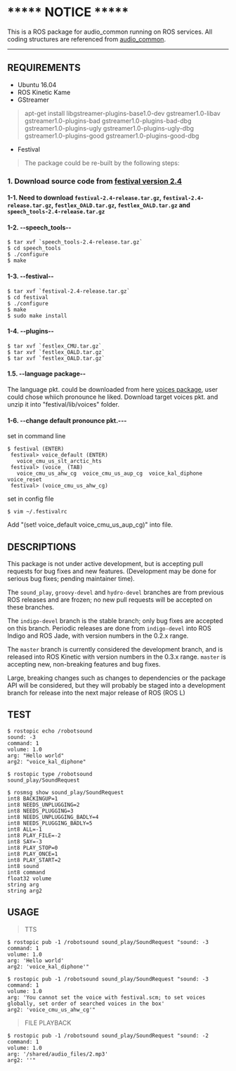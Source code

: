 
# ***** NOTICE *****
This is a ROS package for audio_common running on ROS services. All coding structures are referenced from [audio_common](http://wiki.ros.org/audio_common).

------

## REQUIREMENTS
- Ubuntu 16.04
- ROS Kinetic Kame
- GStreamer
> apt-get install libgstreamer-plugins-base1.0-dev gstreamer1.0-libav gstreamer1.0-plugins-bad gstreamer1.0-plugins-bad-dbg gstreamer1.0-plugins-ugly gstreamer1.0-plugins-ugly-dbg gstreamer1.0-plugins-good gstreamer1.0-plugins-good-dbg

- Festival
> The package could be re-built by the following steps:

### 1. Download source code from [festival version 2.4](http://festvox.org/packed/festival/2.4/)
#### 1-1. Need to download `festival-2.4-release.tar.gz`, `festival-2.4-release.tar.gz`, `festlex_OALD.tar.gz`, `festlex_OALD.tar.gz` and `speech_tools-2.4-release.tar.gz`

#### 1-2. --speech_tools--
```
$ tar xvf `speech_tools-2.4-release.tar.gz`
$ cd speech_tools
$ ./configure 
$ make
```

#### 1-3. --festival--
```
$ tar xvf `festival-2.4-release.tar.gz`
$ cd festival
$ ./configure 
$ make
$ sudo make install
```

#### 1-4. --plugins--
```
$ tar xvf `festlex_CMU.tar.gz`
$ tar xvf `festlex_OALD.tar.gz`
$ tar xvf `festlex_OALD.tar.gz`
```

#### 1.5. --language package--
The language pkt. could be downloaded from here [voices package](http://festvox.org/packed/festival/2.4/voices/), user could chose whiich pronounce he liked.
Download target voices pkt. and unzip it into "festival/lib/voices" folder.

#### 1-6. --change default pronounce pkt.---
set in command line
```
$ festival (ENTER)
 festival> voice_default (ENTER)
   voice_cmu_us_slt_arctic_hts 
 festival> (voice_ (TAB)
   voice_cmu_us_ahw_cg  voice_cmu_us_aup_cg  voice_kal_diphone    voice_reset
 festival> (voice_cmu_us_ahw_cg) 
```

set in config file
```
$ vim ~/.festivalrc
```
Add "(set! voice_default voice_cmu_us_aup_cg)" into file.

## DESCRIPTIONS
This package is not under active development, but is accepting pull requests for bug fixes and new features. (Development may be done for serious bug fixes; pending maintainer time).

The `sound_play`, `groovy-devel` and `hydro-devel` branches are from previous ROS releases and are frozen; no new pull requests will be accepted on these branches.

The `indigo-devel` branch is the stable branch; only bug fixes are accepted on this branch. Periodic releases are done from `indigo-devel` into ROS Indigo and ROS Jade, with version numbers in the 0.2.x range.

The `master` branch is currently considered the development branch, and is released into ROS Kinetic with version numbers in the 0.3.x range. `master` is accepting new, non-breaking features and bug fixes.

Large, breaking changes such as changes to dependencies or the package API will be considered, but they will probably be staged into a development branch for release into the next major release of ROS (ROS L)

## TEST

```
$ rostopic echo /robotsound
sound: -3
command: 1
volume: 1.0
arg: "Hello world"
arg2: "voice_kal_diphone"
```

```
$ rostopic type /robotsound
sound_play/SoundRequest
```

```
$ rosmsg show sound_play/SoundRequest
int8 BACKINGUP=1
int8 NEEDS_UNPLUGGING=2
int8 NEEDS_PLUGGING=3
int8 NEEDS_UNPLUGGING_BADLY=4
int8 NEEDS_PLUGGING_BADLY=5
int8 ALL=-1
int8 PLAY_FILE=-2
int8 SAY=-3
int8 PLAY_STOP=0
int8 PLAY_ONCE=1
int8 PLAY_START=2
int8 sound
int8 command
float32 volume
string arg
string arg2
```

## USAGE

> TTS

```
$ rostopic pub -1 /robotsound sound_play/SoundRequest "sound: -3
command: 1
volume: 1.0
arg: 'Hello world'
arg2: 'voice_kal_diphone'" 
```

```
$ rostopic pub -1 /robotsound sound_play/SoundRequest "sound: -3
command: 1
volume: 1.0
arg: 'You cannot set the voice with festival.scm; to set voices globally, set order of searched voices in the box'
arg2: 'voice_cmu_us_ahw_cg'" 
```

> FILE PLAYBACK 

```
$ rostopic pub -1 /robotsound sound_play/SoundRequest "sound: -2
command: 1
volume: 1.0
arg: '/shared/audio_files/2.mp3'
arg2: ''"
```

